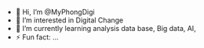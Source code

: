 - 👋 Hi, I’m @MyPhongDigi
- 👀 I’m interested in Digital Change
- 🌱 I’m currently learning analysis data base, Big data, AI, 
- ⚡ Fun fact: ...

<!---
MyPhongDigi/MyPhongDigi is a ✨ special ✨ repository because its `README.md` (this file) appears on your GitHub profile.
You can click the Preview link to take a look at your changes.
--->
